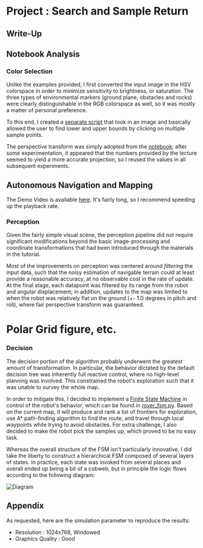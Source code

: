 # Project : Search and Sample Return

## Write-Up

## Notebook Analysis

### Color Selection

Unlike the examples provided, I first converted the input image in the HSV colorspace in order to minimize sensitivity to brightness, or saturation. The three types of environmental markers (ground plane, obstacles and rocks) were clearly distinguishable in the RGB colorspace as well, so it was mostly a matter of personal preference.

To this end, I created a [separate script](./code/helpers/find_color.py) that took in an image and basically allowed the user to find lower and upper bounds by clicking on multiple sample points.

The perspective transform was simply adopted from the [notebook](./code/Rover_Project_Test_Notebook.ipynb); after some experimentation, it appeared that the numbers provided by the lecture seemed to yield a more accurate projection, so I reused the values in all subsequent experiments.

## Autonomous Navigation and Mapping

The Demo Video is available [here](https://youtu.be/v4ewCJhmwAo). It's fairly long, so I recommend speeding up the playback rate.

### Perception

Given the fairly simple visual scene, the perception pipeline did not require significant modifications beyond the basic image-processing and coordinate transformations that had been introduced through the materials in the tutorial.

Most of the improvements on perception was centered around *filtering* the input data, such that the noisy estimation of navigable terrain could at least provide a reasonable accuracy, at no observable cost in the rate of update. At the final stage, each datapoint was filtered by its range from the robot and angular displacement; in addition, updates to the map was limited to when the robot was relatively flat on the ground (+- 1.0 degrees in pitch and roll), where fair perspective transform was guaranteed.

# Polar Grid figure, etc.

### Decision

The decision portion of the algorithm probably underwent the greatest amount of transformation. In particular, the behavior dictated by the default decision tree was inherently full reactive control, where no high-level planning was involved. This constrained the robot's exploration such that it was unable to survey the whole map.

In order to mitigate this, I decided to implement a [Finite State Machine](https://en.wikipedia.org/wiki/Finite-state_machine) in control of the robot's behavior, which can be found in [rover\_fsm.py](./code/rover_fsm.py). Based on the current map, it will produce and rank a list of frontiers for exploration, use A\* path-finding algorithm to find the route, and travel through local waypoints while trying to avoid obstacles. For extra challenge, I also decided to make the robot pick the samples up, which proved to be no easy task.

Whereas the overall structure of the FSM isn't particularly innovative, I did take the liberty to construct a hierarchical FSM composed of several layers of states. In practice, each state was invoked from several places and overall ended up being a bit of a cobweb, but in principle the logic flows according to the following diagram:

![Diagram]()

## Appendix

As requested, here are the simulation parameter to reproduce the results:

- Resolution : 1024x768, Windowed
- Graphics Quality : Good




